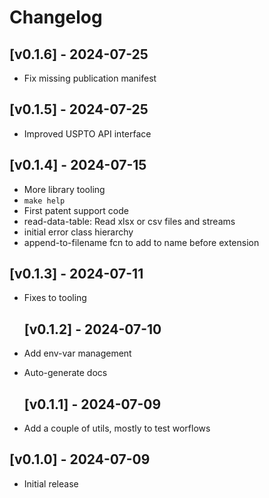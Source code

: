# Changelog

## [v0.1.6] - 2024-07-25
- Fix missing publication manifest

## [v0.1.5] - 2024-07-25
- Improved USPTO API interface

## [v0.1.4] - 2024-07-15
- More library tooling
- `make help`
- First patent support code
- read-data-table: Read xlsx or csv files and streams
- initial error class hierarchy
- append-to-filename fcn to add to name before extension


## [v0.1.3] - 2024-07-11
- Fixes to tooling


	## [v0.1.2] - 2024-07-10
- Add env-var management
- Auto-generate docs


	## [v0.1.1] - 2024-07-09
- Add a couple of utils, mostly to test worflows


## [v0.1.0] - 2024-07-09
- Initial release
